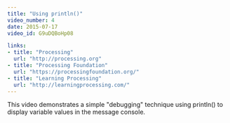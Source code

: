 ```yaml
---
title: "Using println()"
video_number: 4
date: 2015-07-17
video_id: G9uDQBoHp08

links:
- title: "Processing"
  url: "http://processing.org"
- title: "Processing Foundation"
  url: "https://processingfoundation.org/"
- title: "Learning Processing"
  url: "http://learningprocessing.com/"
---
```


This video demonstrates a simple "debugging" technique using println() to display variable values in the message console.
